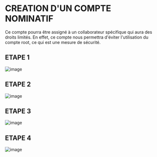 
# CREATION D'UN COMPTE NOMINATIF
Ce compte pourra être assigné à un collaborateur spécifique qui aura des droits limités.
En effet, ce compte nous permettra d'éviter l'utilisation du compte root, ce qui est une mesure de sécurité.
## ETAPE 1
![image](https://github.com/abiForSofteam/aws/assets/56606441/1d4d09ef-87b6-46c1-98f3-93686fe2c46b)

## ETAPE 2
![image](https://github.com/abiForSofteam/aws/assets/56606441/4d9e4d95-4e85-4f05-ba8a-f00f478439d3)

## ETAPE 3
![image](https://github.com/abiForSofteam/aws/assets/56606441/3378283d-45b8-4e0d-be6f-0fecb3c58cf1)


## ETAPE 4
![image](https://github.com/abiForSofteam/aws/assets/56606441/e597547b-9ee6-4acd-bb12-115ff98fa3e5)
